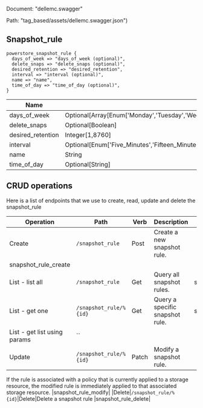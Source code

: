 Document: "dellemc.swagger"


Path: "tag_based/assets/dellemc.swagger.json")

## Snapshot_rule



```puppet
powerstore_snapshot_rule {
  days_of_week => "days_of_week (optional)",
  delete_snaps => "delete_snaps (optional)",
  desired_retention => "desired_retention",
  interval => "interval (optional)",
  name => "name",
  time_of_day => "time_of_day (optional)",
}
```

| Name        | Type           | Required       |
| ------------- | ------------- | ------------- |
|days_of_week | Optional[Array[Enum['Monday','Tuesday','Wednesday','Thursday','Friday','Saturday','Sunday']]] | false |
|delete_snaps | Optional[Boolean] | false |
|desired_retention | Integer[1,8760] | true |
|interval | Optional[Enum['Five_Minutes','Fifteen_Minutes','Thirty_Minutes','One_Hour','Two_Hours','Three_Hours','Four_Hours','Six_Hours','Eight_Hours','Twelve_Hours','One_Day']] | false |
|name | String | true |
|time_of_day | Optional[String] | false |



## CRUD operations

Here is a list of endpoints that we use to create, read, update and delete the snapshot_rule

| Operation | Path | Verb | Description | OperationID |
| ------------- | ------------- | ------------- | ------------- | ------------- |
|Create|`/snapshot_rule`|Post|Create a new snapshot rule.
|snapshot_rule_create|
|List - list all|`/snapshot_rule`|Get|Query all snapshot rules.|snapshot_rule_collection_query|
|List - get one|`/snapshot_rule/%{id}`|Get|Query a specific snapshot rule.|snapshot_rule_instance_query|
|List - get list using params|``||||
|Update|`/snapshot_rule/%{id}`|Patch|Modify a snapshot rule.

If the rule is associated with a policy that is currently applied to
a storage resource, the modified rule is immediately applied
to that associated storage resource.
|snapshot_rule_modify|
|Delete|`/snapshot_rule/%{id}`|Delete|Delete a snapshot rule
|snapshot_rule_delete|
